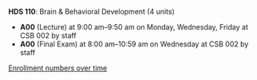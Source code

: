 **HDS 110**: Brain & Behavioral Development (4 units)

- **A00** (Lecture) at 9:00 am–9:50 am on Monday, Wednesday, Friday at CSB 002 by staff
- **A00** (Final Exam) at 8:00 am–10:59 am on Wednesday at CSB 002 by staff

[Enrollment numbers over time](./HDS110.tsv)
